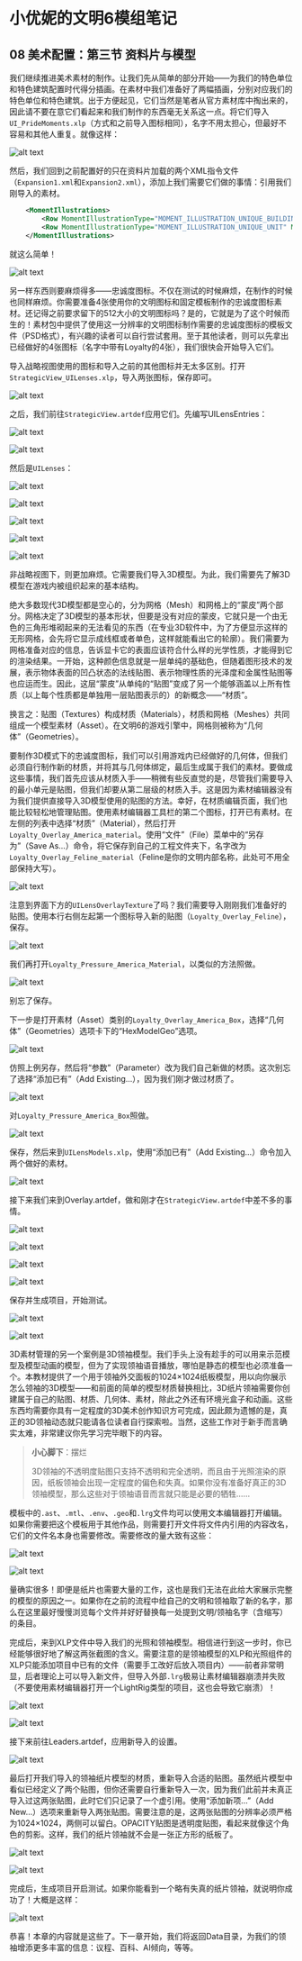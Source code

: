 # 小优妮的文明6模组笔记

## 08 美术配置：第三节 资料片与模型

我们继续推进美术素材的制作。让我们先从简单的部分开始——为我们的特色单位和特色建筑配置时代得分插画。在素材中我们准备好了两幅插画，分别对应我们的特色单位和特色建筑。出于方便起见，它们当然是笔者从官方素材库中掏出来的，因此请不要在意它们看起来和我们制作的东西毫无关系这一点。将它们导入`UI_PrideMoments.xlp`（方式和之前导入图标相同），名字不用太担心，但最好不容易和其他人重复。就像这样：

![alt text](image.png)

然后，我们回到之前配置好的只在资料片加载的两个XML指令文件（`Expansion1.xml`和`Expansion2.xml`），添加上我们需要它们做的事情：引用我们刚导入的素材。

```xml
	<MomentIllustrations>
		<Row MomentIllustrationType="MOMENT_ILLUSTRATION_UNIQUE_BUILDING" MomentDataType="MOMENT_DATA_BUILDING" GameDataType="BUILDING_LITTER_BOX" Texture="Moment_Infrastructure_Feline"/>
		<Row MomentIllustrationType="MOMENT_ILLUSTRATION_UNIQUE_UNIT" MomentDataType="MOMENT_DATA_UNIT" GameDataType="UNIT_FELINE_KITTEN" Texture="Moment_UniqueUnit_Feline"/>
	</MomentIllustrations>
```

就这么简单！

![alt text](image-22.png)

另一样东西则要麻烦得多——忠诚度图标。不仅在测试的时候麻烦，在制作的时候也同样麻烦。你需要准备4张使用你的文明图标和固定模板制作的忠诚度图标素材。还记得之前要求留下的512大小的文明图标吗？是的，它就是为了这个时候而生的！素材包中提供了使用这一分辨率的文明图标制作需要的忠诚度图标的模板文件（PSD格式），有兴趣的读者可以自行尝试套用。至于其他读者，则可以先拿出已经做好的4张图标（名字中带有Loyalty的4张），我们很快会开始导入它们。

导入战略视图使用的图标和导入之前的其他图标并无太多区别。打开`StrategicView_UILenses.xlp`，导入两张图标，保存即可。

![alt text](image-1.png)

之后，我们前往`StrategicView.artdef`应用它们。先编写UILensEntries：

![alt text](image-2.png)

![alt text](image-3.png)

然后是`UILenses`：

![alt text](image-4.png)

![alt text](image-5.png)

![alt text](image-6.png)

![alt text](image-7.png)

![alt text](image-8.png)

非战略视图下，则更加麻烦。它需要我们导入3D模型。为此，我们需要先了解3D模型在游戏内被组织起来的基本结构。

绝大多数现代3D模型都是空心的，分为网格（Mesh）和网格上的“蒙皮”两个部分。网格决定了3D模型的基本形状，但要是没有对应的蒙皮，它就只是一个由无色的三角形堆砌起来的无法看见的东西（在专业3D软件中，为了方便显示这样的无形网格，会先将它显示成线框或者单色，这样就能看出它的轮廓）。我们需要为网格准备对应的信息，告诉显卡它的表面应该符合什么样的光学性质，才能得到它的渲染结果。一开始，这种颜色信息就是一层单纯的基础色，但随着图形技术的发展，表示物体表面的凹凸状态的法线贴图、表示物理性质的光泽度和金属性贴图等也应运而生。因此，这层“蒙皮”从单纯的“贴图”变成了另一个能够涵盖以上所有性质（以上每个性质都是单独用一层贴图表示的）的新概念——“材质”。

换言之：贴图（Textures）构成材质（Materials），材质和网格（Meshes）共同组成一个模型素材（Asset）。在文明6的游戏引擎中，网格则被称为“几何体”（Geometries）。

要制作3D模式下的忠诚度图标，我们可以引用游戏内已经做好的几何体，但我们必须自行制作新的材质，并将其与几何体绑定，最后生成属于我们的素材。要做成这些事情，我们首先应该从材质入手——稍微有些反直觉的是，尽管我们需要导入的最小单元是贴图，但我们却要从第二层级的材质入手。这是因为素材编辑器没有为我们提供直接导入3D模型使用的贴图的方法。幸好，在材质编辑页面，我们也能比较轻松地管理贴图。使用素材编辑器工具栏的第二个图标，打开已有素材。在左侧的列表中选择“材质”（Material），然后打开`Loyalty_Overlay_America_material`。使用“文件”（File）菜单中的“另存为”（Save As...）命令，将它保存到自己的工程文件夹下，名字改为`Loyalty_Overlay_Feline_material`（Feline是你的文明内部名称，此处可不用全部保持大写）。

![alt text](image-9.png)

注意到界面下方的`UILensOverlayTexture`了吗？我们需要导入刚刚我们准备好的贴图。使用本行右侧左起第一个图标导入新的贴图（`Loyalty_Overlay_Feline`），保存。

![alt text](image-10.png)

我们再打开`Loyalty_Pressure_America_Material`，以类似的方法照做。

![alt text](image-11.png)

别忘了保存。

下一步是打开素材（Asset）类别的`Loyalty_Overlay_America_Box`，选择“几何体”（Geometries）选项卡下的“HexModelGeo”选项。

![alt text](image-12.png)

仿照上例另存，然后将“参数”（Parameter）改为我们自己新做的材质。这次别忘了选择“添加已有”（Add Existing...），因为我们刚才做过材质了。

![alt text](image-14.png)

对`Loyalty_Pressure_America_Box`照做。

![alt text](image-15.png)

保存，然后来到`UILensModels.xlp`，使用“添加已有”（Add Existing...）命令加入两个做好的素材。

![alt text](image-16.png)

接下来我们来到Overlay.artdef，做和刚才在`StrategicView.artdef`中差不多的事情。

![alt text](image-17.png)

![alt text](image-18.png)

![alt text](image-19.png)

![alt text](image-20.png)

保存并生成项目，开始测试。

![alt text](image-21.png)

![alt text](image-23.png)

3D素材管理的另一个案例是3D领袖模型。我们手头上没有趁手的可以用来示范模型及模型动画的模型，但为了实现领袖语音播放，哪怕是静态的模型也必须准备一个。本教材提供了一个用于领袖外交面板的1024×1024纸板模型，用以向你展示怎么领袖的3D模型——和前面的简单的模型材质替换相比，3D纸片领袖需要你创建属于自己的贴图、材质、几何体、素材，除此之外还有环境光盒子和动画。这些东西均需要你具有一定程度的3D美术创作知识方可完成，因此颇为遗憾的是，真正的3D领袖动态就只能请各位读者自行探索啦。当然，这些工作对于新手而言确实太难，非常建议你先学习完毕眼下的内容。

>**小心脚下**：摆烂
>
>3D领袖的不透明度贴图只支持不透明和完全透明，而且由于光照渲染的原因，纸板领袖会出现一定程度的偏色和失真。如果你没有准备好真正的3D领袖模型，那么这些对于领袖语音而言就只能是必要的牺牲……

模板中的`.ast`、`.mtl`、`.env`、`.geo`和`.lrg`文件均可以使用文本编辑器打开编辑。如果你需要把这个模板用于其他作品，则需要打开文件将文件内引用的内容改名，它们的文件名本身也需要修改。需要修改的量大致有这些：

![alt text](image-24.png)

![alt text](image-25.png)

量确实很多！即便是纸片也需要大量的工作，这也是我们无法在此给大家展示完整的模型的原因之一。如果你在之前的流程中给自己的文明和领袖取了新的名字，那么在这里最好慢慢浏览每个文件并好好替换每一处提到文明/领袖名字（含缩写）的条目。

完成后，来到XLP文件中导入我们的光照和领袖模型。相信进行到这一步时，你已经能够很好地了解这两张截图的含义。需要注意的是领袖模型的XLP和光照组件的XLP只能添加项目中已有的文件（需要手工改好后放入项目内）——前者非常明显，后者理论上可以导入新文件，但导入外部`.lrg`极易让素材编辑器崩溃并失败（不要使用素材编辑器打开一个LightRig类型的项目，这也会导致它崩溃）！

![alt text](image-26.png)

![alt text](image-27.png)

接下来前往Leaders.artdef，应用新导入的设置。

![alt text](image-28.png)

最后打开我们导入的领袖纸片模型的材质，重新导入合适的贴图。虽然纸片模型中看似已经定义了两个贴图，但你还需要自行重新导入一次，因为我们此前并未真正导入过这两张贴图，此时它们只记录了一个虚引用。使用“添加新项…”（Add New...）选项来重新导入两张贴图。需要注意的是，这两张贴图的分辨率必须严格为1024×1024，两侧可以留白。OPACITY贴图是透明度贴图，看起来就像这个角色的剪影。这样，我们的纸片领袖就不会是一张正方形的纸板了。

![alt text](image-29.png)

![alt text](image-30.png)

完成后，生成项目开启测试。如果你能看到一个略有失真的纸片领袖，就说明你成功了！大概是这样：

![alt text](image-31.png)

恭喜！本章的内容就是这些了。下一章开始，我们将返回Data目录，为我们的领袖增添更多丰富的信息：议程、百科、AI倾向，等等。